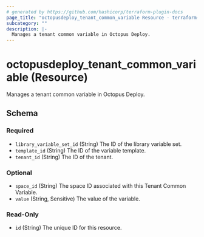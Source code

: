 ```yaml
---
# generated by https://github.com/hashicorp/terraform-plugin-docs
page_title: "octopusdeploy_tenant_common_variable Resource - terraform-provider-octopusdeploy"
subcategory: ""
description: |-
  Manages a tenant common variable in Octopus Deploy.
---
```


# octopusdeploy_tenant_common_variable (Resource)

Manages a tenant common variable in Octopus Deploy.



<!-- schema generated by tfplugindocs -->
## Schema

### Required

- `library_variable_set_id` (String) The ID of the library variable set.
- `template_id` (String) The ID of the variable template.
- `tenant_id` (String) The ID of the tenant.

### Optional

- `space_id` (String) The space ID associated with this Tenant Common Variable.
- `value` (String, Sensitive) The value of the variable.

### Read-Only

- `id` (String) The unique ID for this resource.


